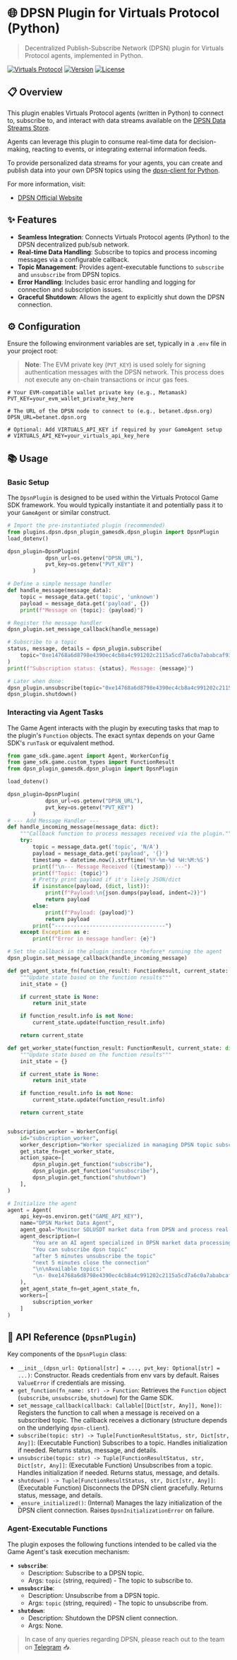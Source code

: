 # 🌐 DPSN Plugin for Virtuals Protocol (Python)

> Decentralized Publish-Subscribe Network (DPSN) plugin for Virtuals Protocol agents, implemented in Python.

[![Virtuals Protocol](https://img.shields.io/badge/Virtuals%20Protocol-plugin-blue)](https://virtuals.io/)
[![Version](https://img.shields.io/badge/version-alpha-orange)](https://github.com/virtuals-protocol/virtuals-game-python)
[![License](https://img.shields.io/badge/license-MIT-green)](../../LICENSE)

## 📋 Overview

This plugin enables Virtuals Protocol agents (written in Python) to connect to, subscribe to, and interact with data streams available on the [DPSN Data Streams Store](https://streams.dpsn.org/).

Agents can leverage this plugin to consume real-time data for decision-making, reacting to events, or integrating external information feeds.

To provide personalized data streams for your agents, you can create and publish data into your own DPSN topics using the [dpsn-client for Python](https://github.com/DPSN-org/dpsn-python-client).

For more information, visit:
-   [DPSN Official Website](https://dpsn.org)

## ✨ Features

-   **Seamless Integration**: Connects Virtuals Protocol agents (Python) to the DPSN decentralized pub/sub network.
-   **Real-time Data Handling**: Subscribe to topics and process incoming messages via a configurable callback.
-   **Topic Management**: Provides agent-executable functions to `subscribe` and `unsubscribe` from DPSN topics.
-   **Error Handling**: Includes basic error handling and logging for connection and subscription issues.
-   **Graceful Shutdown**: Allows the agent to explicitly shut down the DPSN connection.

## ⚙️ Configuration

Ensure the following environment variables are set, typically in a `.env` file in your project root:

> **Note**: The EVM private key (`PVT_KEY`) is used solely for signing authentication messages with the DPSN network. This process does not execute any on-chain transactions or incur gas fees.

```dotenv
# Your EVM-compatible wallet private key (e.g., Metamask)
PVT_KEY=your_evm_wallet_private_key_here

# The URL of the DPSN node to connect to (e.g., betanet.dpsn.org)
DPSN_URL=betanet.dpsn.org

# Optional: Add VIRTUALS_API_KEY if required by your GameAgent setup
# VIRTUALS_API_KEY=your_virtuals_api_key_here
```

## 📚 Usage

### Basic Setup 

The `DpsnPlugin` is designed to be used within the Virtuals Protocol Game SDK framework. You would typically instantiate it and potentially pass it to your `GameAgent` or similar construct.

```python
# Import the pre-instantiated plugin (recommended)
from plugins.dpsn.dpsn_plugin_gamesdk.dpsn_plugin import DpsnPlugin
load_dotenv()

dpsn_plugin=DpsnPlugin(
            dpsn_url=os.getenv("DPSN_URL"),
            pvt_key=os.getenv("PVT_KEY")
        )

# Define a simple message handler
def handle_message(message_data):
    topic = message_data.get('topic', 'unknown')
    payload = message_data.get('payload', {})
    print(f"Message on {topic}: {payload}")

# Register the message handler
dpsn_plugin.set_message_callback(handle_message)

# Subscribe to a topic
status, message, details = dpsn_plugin.subscribe(
    topic="0xe14768a6d8798e4390ec4cb8a4c991202c2115a5cd7a6c0a7ababcaf93b4d2d4/BTCUSDT/ticker"
)
print(f"Subscription status: {status}, Message: {message}")

# Later when done:
dpsn_plugin.unsubscribe(topic="0xe14768a6d8798e4390ec4cb8a4c991202c2115a5cd7a6c0a7ababcaf93b4d2d4/BTCUSDT/ticker")
dpsn_plugin.shutdown()

```

### Interacting via Agent Tasks

The Game Agent interacts with the plugin by executing tasks that map to the plugin's `Function` objects. The exact syntax depends on your Game SDK's `runTask` or equivalent method.

```python
from game_sdk.game.agent import Agent, WorkerConfig
from game_sdk.game.custom_types import FunctionResult
from dpsn_plugin_gamesdk.dpsn_plugin import DpsnPlugin

load_dotenv()

dpsn_plugin=DpsnPlugin(
            dpsn_url=os.getenv("DPSN_URL"),
            pvt_key=os.getenv("PVT_KEY")
        )
# --- Add Message Handler --- 
def handle_incoming_message(message_data: dict):
    """Callback function to process messages received via the plugin."""
    try:
        topic = message_data.get('topic', 'N/A')
        payload = message_data.get('payload', '{}')
        timestamp = datetime.now().strftime('%Y-%m-%d %H:%M:%S')
        print(f"\n--- Message Received ({timestamp}) ---")
        print(f"Topic: {topic}")
        # Pretty print payload if it's likely JSON/dict
        if isinstance(payload, (dict, list)):
            print(f"Payload:\n{json.dumps(payload, indent=2)}")
            return payload
        else:
            print(f"Payload: {payload}")
            return payload
        print("-----------------------------------")
    except Exception as e:
        print(f"Error in message handler: {e}")

# Set the callback in the plugin instance *before* running the agent
dpsn_plugin.set_message_callback(handle_incoming_message)

def get_agent_state_fn(function_result: FunctionResult, current_state: dict) -> dict:
    """Update state based on the function results"""
    init_state = {}

    if current_state is None:
        return init_state

    if function_result.info is not None:
        current_state.update(function_result.info)

    return current_state

def get_worker_state(function_result: FunctionResult, current_state: dict) -> dict:
    """Update state based on the function results"""
    init_state = {}

    if current_state is None:
        return init_state

    if function_result.info is not None:
        current_state.update(function_result.info)

    return current_state


subscription_worker = WorkerConfig(
    id="subscription_worker",
    worker_description="Worker specialized in managing DPSN topic subscriptions, unsubscriptions, message handling, and shutdown.",
    get_state_fn=get_worker_state,
    action_space=[
        dpsn_plugin.get_function("subscribe"),
        dpsn_plugin.get_function("unsubscribe"),
        dpsn_plugin.get_function("shutdown")
    ],
)

# Initialize the agent
agent = Agent(
    api_key=os.environ.get("GAME_API_KEY"),
    name="DPSN Market Data Agent",
    agent_goal="Monitor SOLUSDT market data from DPSN and process real-time updates.",
    agent_description=(
        "You are an AI agent specialized in DPSN market data processing"
        "You can subscribe dpsn topic"
        "after 5 minutes unsubscribe the topic"
        "next 5 minutes close the connection"
        "\n\nAvailable topics:"
        "\n- 0xe14768a6d8798e4390ec4cb8a4c991202c2115a5cd7a6c0a7ababcaf93b4d2d4/SOLUSDT/ohlc"
    ),
    get_agent_state_fn=get_agent_state_fn,
    workers=[
        subscription_worker
    ]
)
```

## 📖 API Reference (`DpsnPlugin`)

Key components of the `DpsnPlugin` class:

-   `__init__(dpsn_url: Optional[str] = ..., pvt_key: Optional[str] = ...)`: Constructor. Reads credentials from env vars by default. Raises `ValueError` if credentials are missing.
-   `get_function(fn_name: str) -> Function`: Retrieves the `Function` object (`subscribe`, `unsubscribe`, `shutdown`) for the Game SDK.
-   `set_message_callback(callback: Callable[[Dict[str, Any]], None])`: Registers the function to call when a message is received on a subscribed topic. The callback receives a dictionary (structure depends on the underlying `dpsn-client`).
-   `subscribe(topic: str) -> Tuple[FunctionResultStatus, str, Dict[str, Any]]`: (Executable Function) Subscribes to a topic. Handles initialization if needed. Returns status, message, and details.
-   `unsubscribe(topic: str) -> Tuple[FunctionResultStatus, str, Dict[str, Any]]`: (Executable Function) Unsubscribes from a topic. Handles initialization if needed. Returns status, message, and details.
-   `shutdown() -> Tuple[FunctionResultStatus, str, Dict[str, Any]]`: (Executable Function) Disconnects the DPSN client gracefully. Returns status, message, and details.
-   `_ensure_initialized()`: (Internal) Manages the lazy initialization of the DPSN client connection. Raises `DpsnInitializationError` on failure.

### Agent-Executable Functions

The plugin exposes the following functions intended to be called via the Game Agent's task execution mechanism:

-   **`subscribe`**:
    -   Description: Subscribe to a DPSN topic.
    -   Args: `topic` (string, required) - The topic to subscribe to.
-   **`unsubscribe`**:
    -   Description: Unsubscribe from a DPSN topic.
    -   Args: `topic` (string, required) - The topic to unsubscribe from.
-   **`shutdown`**:
    -   Description: Shutdown the DPSN client connection.
    -   Args: None.



> In case of any queries regarding DPSN, please reach out to the team on [Telegram](https://t.me/dpsn_dev) 📥.